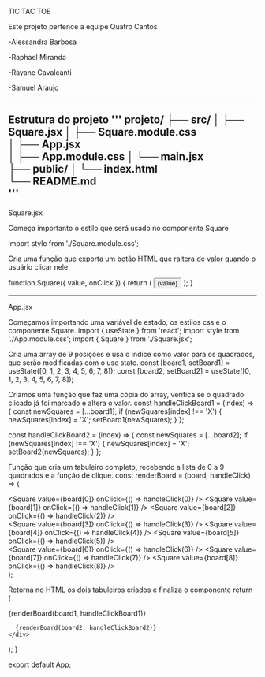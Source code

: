 TIC TAC TOE

Este projeto pertence a equipe Quatro Cantos

  -Alessandra Barbosa
  
  -Raphael Miranda
  
  -Rayane Cavalcanti
  
  -Samuel Araujo

---------------------------------------------

Estrutura do projeto
'''
  projeto/
  ├── src/
  │   ├── Square.jsx 
  │   ├── Square.module.css         
  │   ├── App.jsx  
  │   ├── App.module.css 
  │   └── main.jsx         
  ├── public/
  │   └── index.html        
  └── README.md             
'''
---------------------------------------------
Square.jsx

Começa importanto o estilo que será usado no componente Square

import style from './Square.module.css';

Cria uma função que exporta um botão HTML que raltera de valor quando o usuário clicar nele

  function Square({ value, onClick }) {
    return (
      <button className={style.square} onClick={onClick}>
        {value}
      </button>
    );
  }

---------------------------------------------
App.jsx

Começamos importando uma variável de estado, os estilos css e o componente Square.
import { useState } from 'react';
import style from './App.module.css';
import { Square } from './Square.jsx';


Cria uma array de 9 posições e usa o indice como valor para os quadrados, que serão modificadas com o use state.
const [board1, setBoard1] = useState([0, 1, 2, 3, 4, 5, 6, 7, 8]);
const [board2, setBoard2] = useState([0, 1, 2, 3, 4, 5, 6, 7, 8]);


Criamos uma função que faz uma cópia do array, verifica se o quadrado clicado já foi marcado e altera o valor.
const handleClickBoard1 = (index) => {
    const newSquares = [...board1];
    if (newSquares[index] !== 'X') {
      newSquares[index] = 'X';
      setBoard1(newSquares);
    }
};

const handleClickBoard2 = (index) => {
    const newSquares = [...board2];
    if (newSquares[index] !== 'X') {
      newSquares[index] = 'X';
      setBoard2(newSquares);
    }
};


Função que cria um tabuleiro completo, recebendo a lista de 0 a 9 quadrados e a função de clique.
const renderBoard = (board, handleClick) => (
    <div>
      <div className={style.boardRow}>
        <Square value={board[0]} onClick={() => handleClick(0)} />
        <Square value={board[1]} onClick={() => handleClick(1)} />
        <Square value={board[2]} onClick={() => handleClick(2)} />
      </div>
      <div className={style.boardRow}>
        <Square value={board[3]} onClick={() => handleClick(3)} />
        <Square value={board[4]} onClick={() => handleClick(4)} />
        <Square value={board[5]} onClick={() => handleClick(5)} />
      </div>
      <div className={style.boardRow}>
        <Square value={board[6]} onClick={() => handleClick(6)} />
        <Square value={board[7]} onClick={() => handleClick(7)} />
        <Square value={board[8]} onClick={() => handleClick(8)} />
      </div>
    </div>
);


Retorna no HTML os dois tabuleiros criados e finaliza o componente
return (
    <div className={style.game}>
      {renderBoard(board1, handleClickBoard1)}

      {renderBoard(board2, handleClickBoard2)}
    </div>
  );
}

export default App;
